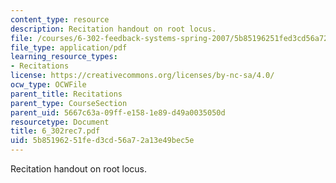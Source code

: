 ```yaml
---
content_type: resource
description: Recitation handout on root locus.
file: /courses/6-302-feedback-systems-spring-2007/5b85196251fed3cd56a72a13e49bec5e_6_302rec7.pdf
file_type: application/pdf
learning_resource_types:
- Recitations
license: https://creativecommons.org/licenses/by-nc-sa/4.0/
ocw_type: OCWFile
parent_title: Recitations
parent_type: CourseSection
parent_uid: 5667c63a-09ff-e158-1e89-d49a0035050d
resourcetype: Document
title: 6_302rec7.pdf
uid: 5b851962-51fe-d3cd-56a7-2a13e49bec5e
---
```

Recitation handout on root locus.
